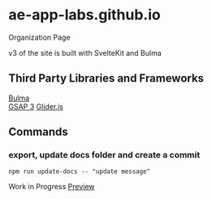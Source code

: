 # ae-app-labs.github.io
Organization Page

v3 of the site is built with SvelteKit and Bulma  

## Third Party Libraries and Frameworks
[Bulma](http://bulma.io/)  
[GSAP 3](https://greensock.com/docs/v3/)
[Glider.js](https://github.com/NickPiscitelli/Glider.js)

## Commands

### export, update docs folder and create a commit
`npm run update-docs -- "update message"`

Work in Progress
[Preview](https://htmlpreview.github.io/?https://github.com/ae-app-labs/ae-app-labs.github.io/blob/neo/docs/index.html)
